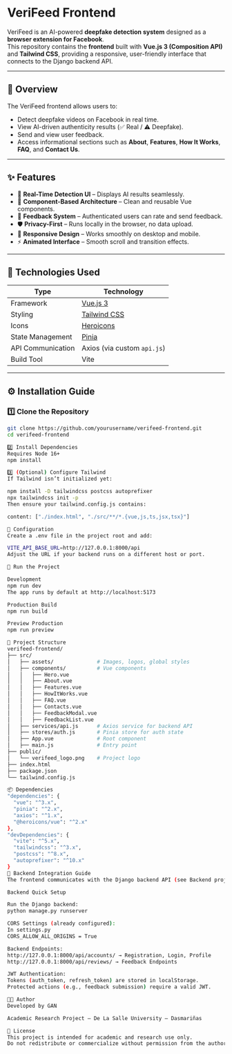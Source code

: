 # VeriFeed Frontend

VeriFeed is an AI-powered **deepfake detection system** designed as a **browser extension for Facebook**.  
This repository contains the **frontend** built with **Vue.js 3 (Composition API)** and **Tailwind CSS**, providing a responsive, user-friendly interface that connects to the Django backend API.

---

## 🧠 Overview

The VeriFeed frontend allows users to:

- Detect deepfake videos on Facebook in real time.  
- View AI-driven authenticity results (✅ Real / ⚠ Deepfake).  
- Send and view user feedback.  
- Access informational sections such as **About**, **Features**, **How It Works**, **FAQ**, and **Contact Us**.

---

## ✨ Features

- 🎥 **Real-Time Detection UI** – Displays AI results seamlessly.  
- 🧩 **Component-Based Architecture** – Clean and reusable Vue components.  
- 💬 **Feedback System** – Authenticated users can rate and send feedback.  
- 🛡 **Privacy-First** – Runs locally in the browser, no data upload.  
- 📱 **Responsive Design** – Works smoothly on desktop and mobile.  
- ⚡ **Animated Interface** – Smooth scroll and transition effects.

---

## 🧩 Technologies Used

| Type | Technology |
|------|-------------|
| Framework | [Vue.js 3](https://vuejs.org/) |
| Styling | [Tailwind CSS](https://tailwindcss.com/) |
| Icons | [Heroicons](https://heroicons.com/) |
| State Management | [Pinia](https://pinia.vuejs.org/) |
| API Communication | Axios (via custom `api.js`) |
| Build Tool | Vite |

---

## ⚙️ Installation Guide

### 1️⃣ Clone the Repository
```bash
git clone https://github.com/yourusername/verifeed-frontend.git
cd verifeed-frontend

2️⃣ Install Dependencies
Requires Node 16+
npm install

3️⃣ (Optional) Configure Tailwind
If Tailwind isn’t initialized yet:

npm install -D tailwindcss postcss autoprefixer
npx tailwindcss init -p
Then ensure your tailwind.config.js contains:

content: ["./index.html", "./src/**/*.{vue,js,ts,jsx,tsx}"]

🔧 Configuration
Create a .env file in the project root and add:

VITE_API_BASE_URL=http://127.0.0.1:8000/api
Adjust the URL if your backend runs on a different host or port.

🚀 Run the Project

Development
npm run dev
The app runs by default at http://localhost:5173

Production Build
npm run build

Preview Production
npm run preview

🧱 Project Structure
verifeed-frontend/
├── src/
│   ├── assets/              # Images, logos, global styles
│   ├── components/          # Vue components
│   │   ├── Hero.vue
│   │   ├── About.vue
│   │   ├── Features.vue
│   │   ├── HowItWorks.vue
│   │   ├── FAQ.vue
│   │   ├── Contacts.vue
│   │   ├── FeedbackModal.vue
│   │   ├── FeedbackList.vue
│   ├── services/api.js      # Axios service for backend API
│   ├── stores/auth.js       # Pinia store for auth state
│   ├── App.vue              # Root component
│   ├── main.js              # Entry point
├── public/
│   └── verifeed_logo.png    # Project logo
├── index.html
├── package.json
└── tailwind.config.js

📦 Dependencies
"dependencies": {
  "vue": "^3.x",
  "pinia": "^2.x",
  "axios": "^1.x",
  "@heroicons/vue": "^2.x"
},
"devDependencies": {
  "vite": "^5.x",
  "tailwindcss": "^3.x",
  "postcss": "^8.x",
  "autoprefixer": "^10.x"
}
🔗 Backend Integration Guide
The frontend communicates with the Django backend API (see Backend project).

Backend Quick Setup

Run the Django backend:
python manage.py runserver

CORS Settings (already configured):
In settings.py
CORS_ALLOW_ALL_ORIGINS = True

Backend Endpoints:
http://127.0.0.1:8000/api/accounts/ → Registration, Login, Profile
http://127.0.0.1:8000/api/reviews/ → Feedback Endpoints

JWT Authentication:
Tokens (auth_token, refresh_token) are stored in localStorage.
Protected actions (e.g., feedback submission) require a valid JWT.

🧑‍💻 Author
Developed by GAN

Academic Research Project – De La Salle University – Dasmariñas

📜 License
This project is intended for academic and research use only.
Do not redistribute or commercialize without permission from the authors.